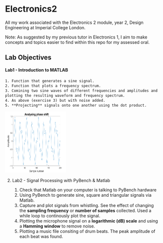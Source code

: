 # Electronics2

All my work associated with the Electronics 2 module, year 2, Design Engineering at Imperial College London.

Note: As suggested by my previous tutor in Electronics 1, I aim to make concepts and topics easier to find within this repo for my assessed oral.


## Lab Objectives

#### Lab1 - Introduction to MATLAB
    1. Function that generates a sine signal.
    2. Function that plots a frequency spectrum.
    3. Comining two sine waves of different frequencies and amplitudes and plotting the resulting waveform and frequency spectrum.
    4. As above (exercise 3) but with noise added.
    5. **Projecting** signals onto one another using the dot product. 

<img src="Lab1-IntroToMATLAB/analysing_phase_shift.png" alt="Phase shifted" width="200" height="200"/>

2. Lab2 - Signal Processing with PyBench & Matlab
    1. Check that Matlab on your computer is talking to PyBench hardware
    2. Using PyBench to generate sine, square and triangular signals via Matlab.
    3. Capture and plot signals from whistling. See the effect of changing the **sampling frequency** or **number of samples** collected. Used a while loop to continously plot the signal.
    4. Plotting the microphone signal on a **logarithmic (dB) scale** and using a **Hamming window** to remove noise.
    5. Plotting a music file consiting of drum beats. The peak amplitude of each beat was found.

   
    <br /> 
